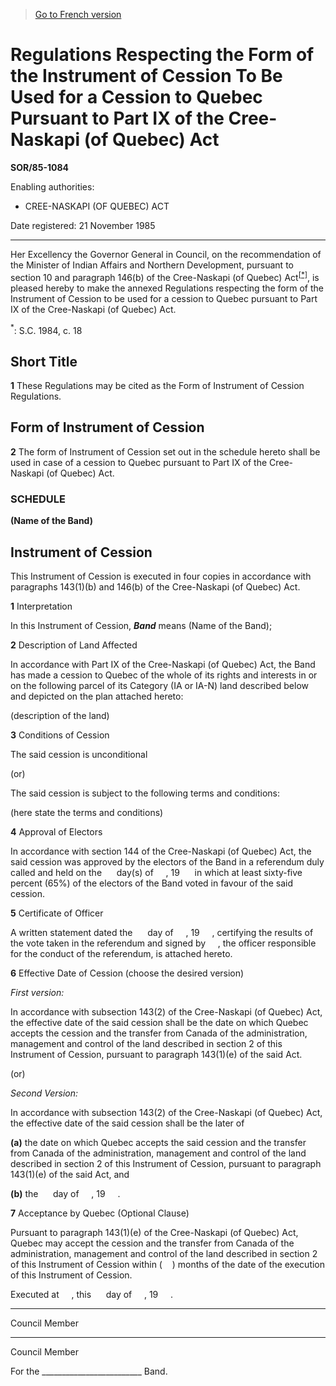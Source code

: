 > [Go to French version](/fr/Règlements/Décrets,%20ordonnances%20et%20règlements%20statutaires/85/1084.md)

# Regulations Respecting the Form of the Instrument of Cession To Be Used for a Cession to Quebec Pursuant to Part IX of the Cree-Naskapi (of Quebec) Act

**SOR/85-1084**

Enabling authorities: 
- CREE-NASKAPI (OF QUEBEC) ACT

Date registered: 21 November 1985

----------

Her Excellency the Governor General in Council, on the recommendation of the Minister of Indian Affairs and Northern Development, pursuant to section 10 and paragraph 146(b) of the Cree-Naskapi (of Quebec) Act<sup><a href='#fn_SOR-85-1084_e_hq_5512'>[*]</a></sup>, is pleased hereby to make the annexed Regulations respecting the form of the Instrument of Cession to be used for a cession to Quebec pursuant to Part IX of the Cree-Naskapi (of Quebec) Act.



<a name='fn_SOR-85-1084_e_hq_5512'><sup>*</sup></a>: S.C. 1984, c. 18<br />


## Short Title


**1** These Regulations may be cited as the Form of Instrument of Cession Regulations.




## Form of Instrument of Cession


**2** The form of Instrument of Cession set out in the schedule hereto shall be used in case of a cession to Quebec pursuant to Part IX of the Cree-Naskapi (of Quebec) Act.




### **SCHEDULE** 
**(Name of the Band)**
## Instrument of Cession
This Instrument of Cession is executed in four copies in accordance with paragraphs 143(1)(b) and 146(b) of the Cree-Naskapi (of Quebec) Act.


**1** Interpretation

In this Instrument of Cession, ***Band*** means (Name of the Band);




**2** Description of Land Affected

In accordance with Part IX of the Cree-Naskapi (of Quebec) Act, the Band has made a cession to Quebec of the whole of its rights and interests in or on the following parcel of its Category (IA or IA-N) land described below and depicted on the plan attached hereto:



(description of the land)




**3** Conditions of Cession

The said cession is unconditional



(or)



The said cession is subject to the following terms and conditions:



(here state the terms and conditions)




**4** Approval of Electors

In accordance with section 144 of the Cree-Naskapi (of Quebec) Act, the said cession was approved by the electors of the Band in a referendum duly called and held on the &nbsp;&nbsp;&nbsp;&nbsp; day(s) of &nbsp;&nbsp;&nbsp;&nbsp;, 19 &nbsp;&nbsp;&nbsp;&nbsp; in which at least sixty-five percent (65%) of the electors of the Band voted in favour of the said cession.




**5** Certificate of Officer

A written statement dated the &nbsp;&nbsp;&nbsp;&nbsp; day of &nbsp;&nbsp;&nbsp;&nbsp;, 19 &nbsp;&nbsp;&nbsp;&nbsp;, certifying the results of the vote taken in the referendum and signed by &nbsp;&nbsp;&nbsp;&nbsp;, the officer responsible for the conduct of the referendum, is attached hereto.




**6** Effective Date of Cession (choose the desired version)

*First version:*

In accordance with subsection 143(2) of the Cree-Naskapi (of Quebec) Act, the effective date of the said cession shall be the date on which Quebec accepts the cession and the transfer from Canada of the administration, management and control of the land described in section 2 of this Instrument of Cession, pursuant to paragraph 143(1)(e) of the said Act.





(or)



*Second Version:*

In accordance with subsection 143(2) of the Cree-Naskapi (of Quebec) Act, the effective date of the said cession shall be the later of

**(a)** the date on which Quebec accepts the said cession and the transfer from Canada of the administration, management and control of the land described in section 2 of this Instrument of Cession, pursuant to paragraph 143(1)(e) of the said Act, and



**(b)** the &nbsp;&nbsp;&nbsp;&nbsp; day of &nbsp;&nbsp;&nbsp;&nbsp;, 19 &nbsp;&nbsp;&nbsp;&nbsp;.








**7** Acceptance by Quebec (Optional Clause)

Pursuant to paragraph 143(1)(e) of the Cree-Naskapi (of Quebec) Act, Quebec may accept the cession and the transfer from Canada of the administration, management and control of the land described in section 2 of this Instrument of Cession within (&nbsp;&nbsp;&nbsp;&nbsp;) months of the date of the execution of this Instrument of Cession.




Executed at &nbsp;&nbsp;&nbsp;&nbsp;, this &nbsp;&nbsp;&nbsp;&nbsp; day of &nbsp;&nbsp;&nbsp;&nbsp;, 19 &nbsp;&nbsp;&nbsp;&nbsp;.



____________________
Council Member&nbsp;&nbsp;&nbsp;&nbsp;
____________________
Council Member

For the _________________________ Band.





